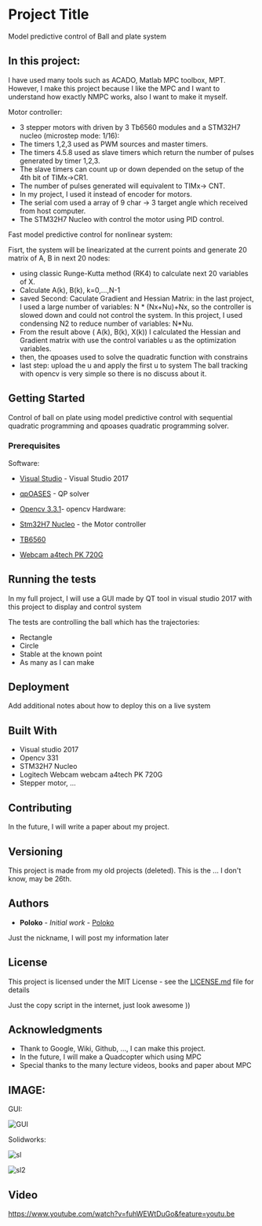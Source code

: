 # Project Title

Model predictive control of Ball and plate system

## In this project:
I have used many tools such as ACADO, Matlab MPC toolbox, MPT. However, I make this project because I like the MPC and I want to understand how exactly NMPC works, also I want to make it myself.

Motor controller:
* 3 stepper motors with driven by 3 Tb6560 modules and a STM32H7 nucleo (microstep mode: 1/16):
* The timers 1,2,3 used as PWM sources and master timers.
* The timers 4.5.8 used as slave timers which return the number of pulses generated by timer 1,2,3. 
* The slave timers can count up or down depended on the setup of the 4th bit of TIMx->CR1. 
* The number of pulses generated will equivalent to TIMx-> CNT.
* In my project, I used it instead of encoder for motors.
* The serial com used a array of 9 char -> 3 target angle which received from host computer.
* The STM32H7 Nucleo with control the motor using PID control.

Fast model predictive control for nonlinear system:

Fisrt, the system will be linearizated at the current points and generate 20 matrix of A, B in next 20 nodes:
*    using classic Runge-Kutta method (RK4) to calculate next 20 variables of X.
*    Calculate A(k), B(k), k=0,...,N-1
*    saved
Second: Caculate Gradient and Hessian Matrix: in the last project, I used a large number of variables: N * (Nx+Nu)+Nx, so the controller is slowed down and could not control the system. In this project, I used condensing N2 to reduce number of variables: N*Nu.
* From the result above ( A(k), B(k), X(k)) I calculated the Hessian and Gradient matrix with use the control variables u as the optimization variables.
* then, the qpoases used to solve the quadratic function with constrains
* last step: upload the u and apply the first u to system
The ball tracking with opencv is very simple so there is no discuss about it.

## Getting Started

Control of ball on plate using model predictive control with sequential quadratic programming and qpoases quadratic programming solver. 

### Prerequisites
Software:

* [Visual Studio](https://visualstudio.microsoft.com/downloads/) - Visual Studio 2017
* [qpOASES](https://projects.coin-or.org/qpOASES) - QP solver
* [Opencv 3.3.1](https://opencv.org/releases.html)- opencv
Hardware:

* [Stm32H7 Nucleo](https://www.st.com/en/evaluation-tools/nucleo-h743zi.html) - the Motor controller
* [TB6560](https://www.google.com/search?q=TB6560&rlz=1C1CHBF_enVN806VN806&oq=TB6560&aqs=chrome..69i57j69i60j69i59l3.2159j0j4&sourceid=chrome&ie=UTF-8)
* [Webcam a4tech PK 720G](https://www.google.com/search?q=webcam+a4tech+PK+720G&rlz=1C1CHBF_enVN806VN806&oq=webcam+a4tech+&aqs=chrome.1.69i59l3.16687j0j1&sourceid=chrome&ie=UTF-8)


## Running the tests

In my full project, I will use a GUI made by QT tool in visual studio 2017 with this project to display and control system

The tests are controlling the ball which has the trajectories:

* Rectangle
* Circle
* Stable at the known point
* As many as I can make
## Deployment

Add additional notes about how to deploy this on a live system

## Built With

* Visual studio 2017
* Opencv 331
* STM32H7 Nucleo
* Logitech Webcam webcam a4tech PK 720G
* Stepper motor, ...

## Contributing
In the future, I will write a paper about my project.

## Versioning

This project is made from my old projects (deleted). This is the ... I don't know, may be 26th.

## Authors

* **Poloko** - *Initial work* - [Poloko](https://github.com/poloko159)

Just the nickname, I will post my information later

## License

This project is licensed under the MIT License - see the [LICENSE.md](LICENSE.md) file for details

Just the copy script in the internet, just look awesome ))

## Acknowledgments

* Thank to Google, Wiki, Github, ..., I can make this project.
* In the future, I will make a Quadcopter which using MPC
* Special thanks to the many lecture videos, books and paper about MPC

## IMAGE:

GUI:

![GUI](https://user-images.githubusercontent.com/30334192/50046587-35f9a580-00d8-11e9-9e16-d96700186827.PNG)

Solidworks:

![sl](https://user-images.githubusercontent.com/30334192/50046576-0a76bb00-00d8-11e9-94cb-2e34b610dc48.png)

![sl2](https://user-images.githubusercontent.com/30334192/50046574-09de2480-00d8-11e9-9ec7-2bdbd5ecb475.png)

## Video

https://www.youtube.com/watch?v=fuhWEWtDuGo&feature=youtu.be
